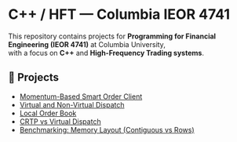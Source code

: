 # C++ / HFT — Columbia IEOR 4741

This repository contains projects for **Programming for Financial Engineering (IEOR 4741)** at Columbia University,  
with a focus on **C++** and **High-Frequency Trading systems**.

## 📂 Projects
- [Momentum-Based Smart Order Client](projects/phase-02-momentum-client)
- [Virtual and Non-Virtual Dispatch](projects/session-03-virtual-non-virtual-dispatch)
- [Local Order Book](projects/phase-03-order-book)
- [CRTP vs Virtual Dispatch](projects/session-04-crtp-virtual-dispatch)
- [Benchmarking: Memory Layout (Contiguous vs Rows)](projects/session-02-matrix-multiplication-memory-layout)
  
